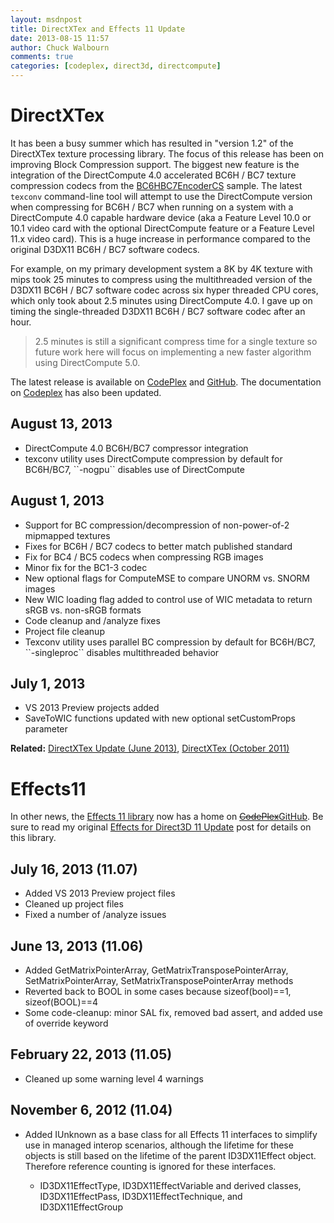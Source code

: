 ```yaml
---
layout: msdnpost
title: DirectXTex and Effects 11 Update
date: 2013-08-15 11:57
author: Chuck Walbourn
comments: true
categories: [codeplex, direct3d, directcompute]
---
```


<h1>DirectXTex</h1>

It has been a busy summer which has resulted in "version 1.2" of the DirectXTex texture processing library. The focus of this release has been on improving Block Compression support. The biggest new feature is the integration of the DirectCompute 4.0 accelerated BC6H / BC7 texture compression codecs from the <a href="http://go.microsoft.com/fwlink/?LinkId=254494">BC6HBC7EncoderCS</a> sample. The latest <code>texconv</code> command-line tool will attempt to use the DirectCompute version when compressing for BC6H / BC7 when running on a system with a DirectCompute 4.0 capable hardware device (aka a Feature Level 10.0 or 10.1 video card with the optional DirectCompute feature or a Feature Level 11.x video card). This is a huge increase in performance compared to the original D3DX11 BC6H / BC7 software codecs.
<!--more-->

For example, on my primary development system a 8K by 4K texture with mips took 25 minutes to compress using the multithreaded version of the D3DX11 BC6H / BC7 software codec across six hyper threaded CPU cores, which only took about 2.5 minutes using DirectCompute 4.0. I gave up on timing the single-threaded D3DX11 BC6H / BC7 software codec after an hour.

> 2.5 minutes is still a significant compress time for a single texture so future work here will focus on implementing a new faster algorithm using DirectCompute 5.0.

The latest release is available on <a href="https://directxtex.codeplex.com/">CodePlex</a> and <a href="https://github.com/Microsoft/DirectXTex">GitHub</a>. The documentation on <a href="https://directxtex.codeplex.com/documentation">Codeplex</a> has also been updated.

<h2>August 13, 2013</h2>

<ul>
<li>DirectCompute 4.0 BC6H/BC7 compressor integration</li>
<li>texconv utility uses DirectCompute compression by default for BC6H/BC7, ``-nogpu`` disables use of DirectCompute</li>
</ul>

<h2>August 1, 2013</h2>

<ul>
<li>Support for BC compression/decompression of non-power-of-2 mipmapped textures</li>
<li>Fixes for BC6H / BC7 codecs to better match published standard</li>
<li>Fix for BC4 / BC5 codecs when compressing RGB images</li>
<li>Minor fix for the BC1-3 codec</li>
<li>New optional flags for ComputeMSE to compare UNORM vs. SNORM images</li>
<li>New WIC loading flag added to control use of WIC metadata to return sRGB vs. non-sRGB formats</li>
<li>Code cleanup and /analyze fixes</li>
<li>Project file cleanup</li>
<li>Texconv utility uses parallel BC compression by default for BC6H/BC7, ``-singleproc`` disables multithreaded behavior</li>
</ul>

<h2>July 1, 2013</h2>

<ul>
<li>VS 2013 Preview projects added</li>
<li>SaveToWIC functions updated with new optional setCustomProps parameter</li>
</ul>

<strong>Related:</strong> <a href="https://walbourn.github.io/directxtex-update/">DirectXTex Update (June 2013)</a>, <a href="https://walbourn.github.io/directxtex/">DirectXTex (October 2011)</a>

<h1>Effects11</h1>

In other news, the <a href="https://docs.microsoft.com/en-us/windows/win32/direct3d11/d3d11-graphics-programming-guide-effects">Effects 11 library</a> now has a home on <strike><a href="https://fx11.codeplex.com/">CodePlex</a></strike><a href="https://github.com/Microsoft/FX11">GitHub</a>. Be sure to read my original <a href="https://walbourn.github.io/effects-for-direct3d-11-update/">Effects for Direct3D 11 Update</a> post for details on this library.

<h2>July 16, 2013 (11.07)</h2>

<ul>
<li>Added VS 2013 Preview project files</li>
<li>Cleaned up project files</li>
<li>Fixed a number of /analyze issues</li>
</ul>

<h2>June 13, 2013 (11.06)</h2>

<ul>
<li>Added GetMatrixPointerArray, GetMatrixTransposePointerArray, SetMatrixPointerArray, SetMatrixTransposePointerArray methods</li>
<li>Reverted back to BOOL in some cases because sizeof(bool)==1, sizeof(BOOL)==4</li>
<li>Some code-cleanup: minor SAL fix, removed bad assert, and added use of override keyword</li>
</ul>

<h2>February 22, 2013 (11.05)</h2>
<ul>
<li>Cleaned up some warning level 4 warnings</li>
</ul>

<h2>November 6, 2012 (11.04)</h2>

<ul>
<li>Added IUnknown as a base class for all Effects 11 interfaces to simplify use in managed interop scenarios, although the lifetime for these objects is still based on the lifetime of the parent ID3DX11Effect object. Therefore reference counting is ignored for these interfaces.</li>
<ul>
<li>ID3DX11EffectType, ID3DX11EffectVariable and derived classes, ID3DX11EffectPass, ID3DX11EffectTechnique, and ID3DX11EffectGroup</li>
</ul>
</ul>
